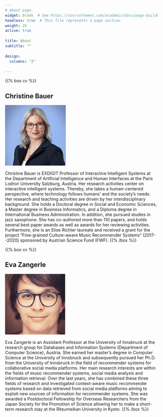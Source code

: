 ```yaml
---
# About page.
widget: blank  # See https://sourcethemes.com/academic/docs/page-builder/
headless: true  # This file represents a page section.
weight: 25
active: true

title: About
subtitle: ""

design:
  columns: "2"
 
---
```


{{% box cv %}}
## Christine Bauer

![Photo of Christine Bauer](chb.jpg)

Christine Bauer is EXDIGIT Professor of Interactive Intelligent Systems at the Department of Artificial Intelligence and Human Interfaces at the Paris Lodron University Salzburg, Austria. Her research activities center on interactive intelligent systems. Thereby, she takes a human-centered perspective, where technology follows humans’ and the society’s needs.
Her research and teaching activities are driven by her interdisciplinary background. She holds a Doctoral degree in Social and Economic Sciences, a Master degree in Business Informatics, and a Diploma degree in International Business Administration. In addition, she pursued studies in jazz saxophone.
She has co-authored more than 110 papers, and holds several best paper awards as well as awards for her reviewing activities. Furthermore, she is an Elise Richter laureate and received a grant for the project “Fine-grained Culture-aware Music Recommender Systems” (2017--2020) sponsored by Austrian Science Fund (FWF). 
{{% /box %}}   

{{% box cv %}}
## Eva Zangerle

![Photo of Eva Zangerle](ez.jpg)

Eva Zangerle is an Assistant Professor at the University of Innsbruck at the research group for Databases and Information Systems (Department of Computer Science), Austria. She earned her master’s degree in Computer Science at the University of Innsbruck and subsequently pursued her Ph.D. from the University of Innsbruck in the field of recommender systems for collaborative social media platforms. Her main research interests are within the fields of music recommender systems, social media analysis and information retrieval. Over the last years, she has combined these three fields of research and investigated context-aware music recommender systems based on data retrieved from social media platforms aiming to exploit new sources of information for recommender systems. She was awarded a Postdoctoral Fellowship for Overseas Researchers from the Japan Society for the Promotion of Science allowing her to make a short-term research stay at the Ritsumeikan University in Kyoto.
{{% /box %}}   